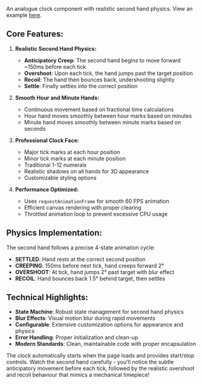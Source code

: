 An analogue clock component with realistic second hand physics.
View an example [here](https://easleydp.github.io/analogue-clock/).

## **Core Features:**

1. **Realistic Second Hand Physics:**

   - **Anticipatory Creep**: The second hand begins to move forward ~150ms before each tick
   - **Overshoot**: Upon each tick, the hand jumps past the target position
   - **Recoil**: The hand then bounces back, undershooting slightly
   - **Settle**: Finally settles into the correct position

2. **Smooth Hour and Minute Hands:**

   - Continuous movement based on fractional time calculations
   - Hour hand moves smoothly between hour marks based on minutes
   - Minute hand moves smoothly between minute marks based on seconds

3. **Professional Clock Face:**

   - Major tick marks at each hour position
   - Minor tick marks at each minute position
   - Traditional 1-12 numerals
   - Realistic shadows on all hands for 3D appearance
   - Customizable styling options

4. **Performance Optimized:**
   - Uses `requestAnimationFrame` for smooth 60 FPS animation
   - Efficient canvas rendering with proper clearing
   - Throttled animation loop to prevent excessive CPU usage

## **Physics Implementation:**

The second hand follows a precise 4-state animation cycle:

- **SETTLED**: Hand rests at the correct second position
- **CREEPING**: 150ms before next tick, hand creeps forward 2°
- **OVERSHOOT**: At tick, hand jumps 2° past target with blur effect
- **RECOIL**: Hand bounces back 1.5° behind target, then settles

## **Technical Highlights:**

- **State Machine**: Robust state management for second hand physics
- **Blur Effects**: Visual motion blur during rapid movements
- **Configurable**: Extensive customization options for appearance and physics
- **Error Handling**: Proper initialization and clean-up
- **Modern Standards**: Clean, maintainable code with proper encapsulation

The clock automatically starts when the page loads and provides start/stop controls. Watch the second hand carefully - you'll notice the subtle anticipatory movement before each tick, followed by the realistic overshoot and recoil behaviour that mimics a mechanical timepiece!
